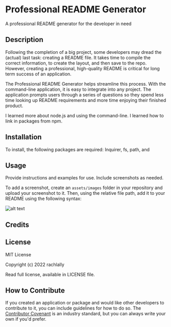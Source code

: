 # Professional README Generator
A professional README generator for the developer in need

## Description

Following the completion of a big project, some developers may dread the (actual) last task: creating a README file.  It takes time to compile the correct information, to create the layout, and then save to the repo.  However, creating a professional, high-quality README is critical for long term success of an application.  

The Professional README Generator helps streamline this process.  With the command-line application, it is easy to integrate into any project.  The application prompts users through a series of questions so they spend less time looking up README requirements and more time enjoying their finished product. 

I learned more about node.js and using the command-line.  I learned how to link in packages from npm.  

## Installation

To install, the following packages are required: Inquirer, fs, path, and 

## Usage

Provide instructions and examples for use. Include screenshots as needed.

To add a screenshot, create an `assets/images` folder in your repository and upload your screenshot to it. Then, using the relative file path, add it to your README using the following syntax:

![alt text](assets/images/screenshot.png)

## Credits



## License

MIT License

Copyright (c) 2022 rachlally

Read full license, available in LICENSE file.

## How to Contribute

If you created an application or package and would like other developers to contribute to it, you can include guidelines for how to do so. The [Contributor Covenant](https://www.contributor-covenant.org/) is an industry standard, but you can always write your own if you'd prefer.

